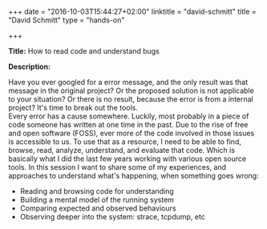+++
date = "2016-10-03T15:44:27+02:00"
linktitle = "david-schmitt"
title = "David Schmitt"
type = "hands-on"

+++

<div class="span-15  ">
  <div class="span-15  last ">
  <p><strong>Title:</strong>
How to read code and understand bugs
</p>

<p><strong>Description:</strong></p>

<p>
Have you ever googled for a error message, and the only result was that message in the original project? Or the proposed solution is not applicable to your situation? Or there is no result, because the error is from a internal project? It's time to break out the tools.
<br>
Every error has a cause somewhere. Luckily, most probably in a piece of code someone has written at one time in the past. Due to the rise of free and open software (FOSS), ever more of the code involved in those issues is accessible to us. To use that as a resource, I need to be able to find, browse, read, analyze, understand, and evaluate that code. Which is basically what I did the last few years working with various open source tools. In this session I want to share some of my experiences, and approaches to understand what's happening, when something goes wrong:
<br>
<ul>
<li>Reading and browsing code for understanding</li>
<li>Building a mental model of the running system</li>
<li>Comparing expected and observed behaviours</li>
<li>Observing deeper into the system: strace, tcpdump, etc</li>
</ul>
</p>
<p>

  </div>
</div>


